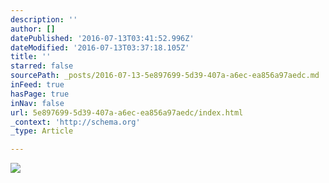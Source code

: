 ```yaml
---
description: ''
author: []
datePublished: '2016-07-13T03:41:52.996Z'
dateModified: '2016-07-13T03:37:18.105Z'
title: ''
starred: false
sourcePath: _posts/2016-07-13-5e897699-5d39-407a-a6ec-ea856a97aedc.md
inFeed: true
hasPage: true
inNav: false
url: 5e897699-5d39-407a-a6ec-ea856a97aedc/index.html
_context: 'http://schema.org'
_type: Article

---
```

![](https://the-grid-user-content.s3-us-west-2.amazonaws.com/7992cad6-99fa-4314-a930-9fe56a7ffb69.jpg)